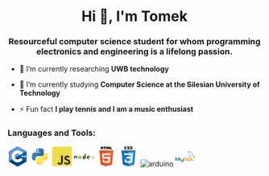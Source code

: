 <h1 align="center">Hi 👋, I'm Tomek</h1>
<h3 align="center">Resourceful computer science student for whom programming electronics and engineering is a lifelong passion.</h3>

- 🔭 I’m currently researching **UWB technology**

- 🌱 I’m currently studying **Computer Science at the Silesian University of Technology**

- ⚡ Fun fact **I play tennis and I am a music enthusiast**

<p align="left">
</p>

<h3 align="left">Languages and Tools:</h3>
<p align="left">   <img src="https://raw.githubusercontent.com/devicons/devicon/master/icons/cplusplus/cplusplus-original.svg" alt="cplusplus" width="40" height="40"/> <img src="https://raw.githubusercontent.com/devicons/devicon/master/icons/python/python-original.svg" alt="python" width="40" height="40"/>  <img src="https://raw.githubusercontent.com/devicons/devicon/master/icons/javascript/javascript-original.svg" alt="javascript" width="40" height="40"/> <img src="https://raw.githubusercontent.com/devicons/devicon/master/icons/nodejs/nodejs-original-wordmark.svg" alt="nodejs" width="40" height="40"/>  <img src="https://raw.githubusercontent.com/devicons/devicon/master/icons/html5/html5-original-wordmark.svg" alt="html5" width="40" height="40"/> <img src="https://raw.githubusercontent.com/devicons/devicon/master/icons/css3/css3-original-wordmark.svg" alt="css3" width="40" height="40"/>
<img src="https://cdn.worldvectorlogo.com/logos/arduino-1.svg" alt="arduino" width="40" height="40"/> <img src="https://raw.githubusercontent.com/devicons/devicon/master/icons/mysql/mysql-original-wordmark.svg" alt="mysql" width="40" height="40"/>  </p>
